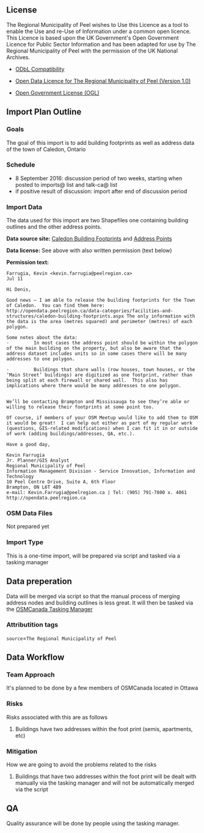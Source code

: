 ## License

The Regional Municipality of Peel wishes to Use this Licence as a tool to enable the
Use and re-Use of Information under a common open licence. This Licence is based upon
the UK Government's Open Government Licence for Public Sector Information and has been
adapted for use by The Regional Municipality of Peel with the permission of the
UK National Archives.

- [ODbL Compatibility](http://wiki.openstreetmap.org/wiki/Import/ODbL_Compatibility)

- [Open Data Licence for The Regional Municipality of Peel
(Version 1.0)](http://opendata.peelregion.ca/terms-of-use.aspx)

- [Open Government License (OGL)](http://www.nationalarchives.gov.uk/doc/open-government-licence/version/2/)

## Import Plan Outline

### Goals
The goal of this import is to add building footprints as well as address data of the town of Caledon, Ontario

### Schedule
- 8 September 2016: discussion period of two weeks, starting when posted to imports@ list and talk-ca@ list
- if positive result of discussion: import after end of discussion period

### Import Data
The data used for this import are two Shapefiles one containing building outlines and the other address points.

**Data source site:** [Caledon Building Footprints](http://opendata.peelregion.ca/data-categories/facilities-and-structures/caledon-building-footprints.aspx) and [Address Points](http://opendata.peelregion.ca/data-categories/regional-geography/address-points.aspx)

**Data license:** See above with also written permission (text below)

**Permission text:**
    
    Farrugia, Kevin <kevin.farrugia@peelregion.ca>
    Jul 11
    
    Hi Denis,
     
    Good news – I am able to release the building footprints for the Town of Caledon.  You can find them here: http://opendata.peelregion.ca/data-categories/facilities-and-structures/caledon-building-footprints.aspx The only information with the data is the area (metres squared) and perimeter (metres) of each polygon.
     
    Some notes about the data:
    ·         In most cases the address point should be within the polygon of the main building on the property, but also be aware that the address dataset includes units so in some cases there will be many addresses to one polygon.
    
    ·         Buildings that share walls (row houses, town houses, or the ‘Main Street’ buildings) are digitized as one footprint, rather than being split at each firewall or shared wall.  This also has implications where there would be many addresses to one polygon.
    
     
    We’ll be contacting Brampton and Mississauga to see they’re able or willing to release their footprints at some point too.
     
    Of course, if members of your OSM Meetup would like to add them to OSM it would be great!  I can help out either as part of my regular work (questions, GIS-related modifications) when I can fit it in or outside of work (adding buildings/addresses, QA, etc.).
     
    Have a good day,
     
    Kevin Farrugia
    Jr. Planner/GIS Analyst
    Regional Municipality of Peel
    Information Management Division - Service Innovation, Information and Technology
    10 Peel Centre Drive, Suite A, 6th Floor
    Brampton, ON L6T 4B9
    e-mail: Kevin.Farrugia@peelregion.ca | Tel: (905) 791-7800 x. 4061
    http://opendata.peelregion.ca

### OSM Data Files
Not prepared yet

### Import Type
This is a one-time import, will be prepared via script and tasked via a tasking manager

## Data preperation
Data will be merged via script so that the manual process of merging address nodes and building outlines is less great. It will then be tasked via the [OSMCanada Tasking Manager](http://tasks.osmcanada.ca)

### Attributition tags

`source`=`The Regional Municipality of Peel`

## Data Workflow
### Team Approach
It's planned to be done by a few members of OSMCanada located in Ottawa

### Risks
Risks associated with this are as follows
1. Buildings have two addresses within the foot print (semis, apartments, etc)

### Mitigation
How we are going to avoid the problems related to the risks
1. Buildings that have two addresses within the foot print will be dealt with manually via the tasking manager and will not be automatically merged via the script

## QA
Quality assurance will be done by people using the tasking manager.

